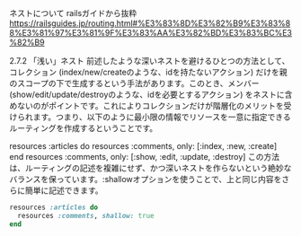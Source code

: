 ネストについて
railsガイドから抜粋
https://railsguides.jp/routing.html#%E3%83%8D%E3%82%B9%E3%83%88%E3%81%97%E3%81%9F%E3%83%AA%E3%82%BD%E3%83%BC%E3%82%B9

>
2.7.2 「浅い」ネスト
前述したような深いネストを避けるひとつの方法として、コレクション (index/new/createのような、idを持たないアクション) だけを親のスコープの下で生成するという手法があります。このとき、メンバー (show/edit/update/destroyのような、idを必要とするアクション) をネストに含めないのがポイントです。これによりコレクションだけが階層化のメリットを受けられます。つまり、以下のように最小限の情報でリソースを一意に指定できるルーティングを作成するということです。

resources :articles do
  resources :comments, only: [:index, :new, :create]
end
resources :comments, only: [:show, :edit, :update, :destroy]
この方法は、ルーティングの記述を複雑にせず、かつ深いネストを作らないという絶妙なバランスを保っています。:shallowオプションを使うことで、上と同じ内容をさらに簡単に記述できます。

```ruby
resources :articles do
  resources :comments, shallow: true
end
```

